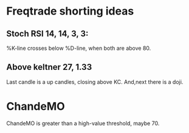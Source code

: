 # Freqtrade shorting ideas

## Stoch RSI 14, 14, 3, 3:
%K-line crosses below %D-line, when both are above 80.

## Above keltner 27, 1.33
Last candle is a up candles, closing above KC. And,next there is a doji.

# ChandeMO
ChandeMO is greater than a high-value threshold, maybe 70.

